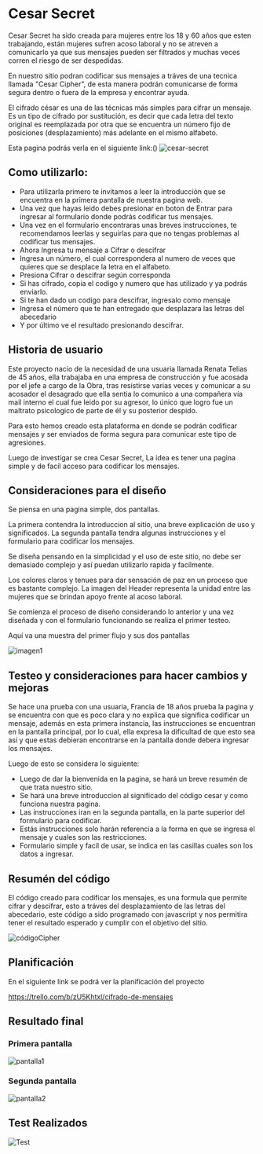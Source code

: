 # Cesar Secret

Cesar Secret ha sido creada para mujeres entre los 18 y 60 años que esten trabajando, están mujeres sufren acoso laboral y no se atreven a comunicarlo ya que sus mensajes pueden ser filtrados y muchas veces corren el riesgo de ser despedidas.

En nuestro sitio podran codificar sus mensajes a tráves de una tecnica llamada "Cesar Cipher", de esta manera podrán comunicarse de forma segura dentro o fuera de la empresa y encontrar ayuda.

El cifrado césar es una de las técnicas más simples para cifrar un mensaje. Es un tipo de cifrado por sustitución, es decir que cada letra del texto original es reemplazada por otra que se encuentra un número fijo de posiciones (desplazamiento) más adelante en el mismo alfabeto.

Esta pagina podrás verla en el siguiente link:()
![cesar-secret]()

## Como utilizarlo:


- Para utilizarla primero te invitamos a leer la introducción que se encuentra en la primera pantalla de nuestra pagina web.
- Una vez que hayas leido debes presionar en boton de Entrar para ingresar al formulario donde podrás codificar tus mensajes.
- Una vez en el formulario encontraras unas breves instrucciones, te recomendamos leerlas y seguirlas para que no tengas problemas al codificar tus mensajes.
- Ahora Ingresa tu mensaje a Cifrar o descifrar
- Ingresa un número, el cual correspondera al numero de veces que quieres que se desplace la letra en el alfabeto.
- Presiona Cifrar o descifrar según corresponda
- Si has cifrado, copia el codigo y numero que has utilizado y ya podrás enviarlo.
- Si te han dado un codigo para descifrar, ingresalo como mensaje
- Ingresa el número que te han entregado que desplazara las letras del abecedario
- Y por último ve el resultado presionando descifrar.


## Historia de usuario

Este proyecto nacio de la necesidad de una usuaria llamada Renata Telias de 45 años, ella trabajaba en una empresa de construcción y fue acosada por el jefe a cargo de la Obra, tras resistirse varias veces y comunicar a su acosador el desagrado que ella sentia lo comunico a una compañera vía mail interno el cual fue leido por su agresor, lo único que logro fue un maltrato psicologico de parte de él y su posterior despido.

Para esto hemos creado esta plataforma en donde se podrán codificar mensajes y ser enviados de forma segura para comunicar este tipo de agresiones.

Luego de investigar se crea Cesar Secret, La idea es tener una pagina simple y de facíl acceso para codificar 
los mensajes.


## Consideraciones para el diseño

Se piensa en una pagina simple, dos pantallas.

La primera contendra la introduccion al sitio, una breve explicación de uso y significados. La segunda pantalla tendra algunas instrucciones y el formulario para codificar los mensajes.

Se diseña pensando en la simplicidad y el uso de este sitio, no debe ser demasiado complejo y así puedan utilizarlo rapida y facílmente.

Los colores claros y tenues para dar sensación de paz en un proceso que es bastante complejo.
La imagen del Header representa la unidad entre las mujeres que se brindan apoyo frente al acoso laboral.

Se comienza el proceso de diseño considerando lo anterior y una vez diseñada y con el formulario funcionando se realiza el primer testeo.

Aquí va una muestra del primer flujo y sus dos pantallas

![imagen1](imagenesProyecto/flujoUx.jpeg)


## Testeo y consideraciones para hacer cambios y mejoras

Se hace una prueba con una usuaria, Francia de 18 años prueba la pagina y se encuentra con que es poco clara y no explica que significa codificar un mensaje, además en esta primera instancia, las instrucciones se encuentran en la pantalla principal, por lo cual, ella expresa la dificultad de que esto sea así y que estas debieran encontrarse en la pantalla donde debera ingresar los mensajes.

Luego de esto se considera lo siguiente:

- Luego de dar la bienvenida en la pagina, se hará un breve resumén de que trata nuestro sitio.
- Se hará una breve introduccion al significado del código cesar y como funciona nuestra pagina.
- Las instrucciones iran en la segunda pantalla, en la parte superior del formulario para codificar.
- Estás instrucciones solo harán referencia a la forma en que se ingresa el mensaje y cuales son las restricciones.
- Formulario simple y facíl de usar, se indica en las casillas cuales son los datos a ingresar.

## Resumén del código

El código creado para codificar los mensajes, es una formula que permite cifrar y descifrar, esto a tráves del desplazamiento de las letras del abecedario, este código a sido programado con javascript y nos permitira tener el resultado esperado y cumplir con el objetivo del sitio.

![códigoCipher](imagenesProyecto/codigoCipher.png)

## Planificación 

En el siguiente link se podrá ver la planificación del proyecto

https://trello.com/b/zU5Khtxl/cifrado-de-mensajes

## Resultado final

### Primera pantalla
![pantalla1](imagenesProyecto/pantalla1cesarSecret.png)


### Segunda pantalla
![pantalla2](imagenesProyecto/pantalla2cesarSecret.png)

## Test Realizados

![Test](imagenesProyecto/Test.png)